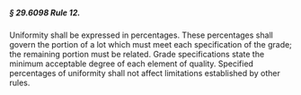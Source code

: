 ##### § 29.6098 Rule 12. #####

Uniformity shall be expressed in percentages. These percentages shall govern the portion of a lot which must meet each specification of the grade; the remaining portion must be related. Grade specifications state the minimum acceptable degree of each element of quality. Specified percentages of uniformity shall not affect limitations established by other rules.